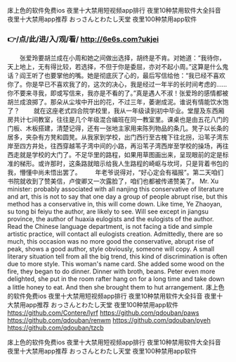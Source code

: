 
㡷上色的软件免费ios 夜里十大禁用短视频app排行 夜里10种禁用软件大全抖音 夜里十大禁用app推荐 おっさんとわたし天堂 夜里100种禁用app软件 




### 👉/点/此/进/入/观/看/ http://6e6s.com?ukjei




　　张爱玲要胡兰成在小周和她之间做出选择，胡终是不肯。对她道：“我待你，天上地上，无有得比较，若选择，不但于你是委屈，亦对不起小周。”这算是什么鬼话？阎王听了也要掌他的嘴。她是彻底灰了心的，最后写信给他：“我已经不喜欢你了。你是早已不喜欢我了的，这次的决心，我是经过一年半的长时间考虑的……你不要来寻我，即或写信来，我亦是不看的了。”真是遇人不淑！张爱玲的感情都被胡兰成浪掷了。那朵从尘埃中开出的花，不过三年，萎谢成泥。谁说有情能饮水饱了？
　　就在这座老式四合院学校里，我从一年级读到初中毕业。堂屋及东西厢房共计七间教室，往往是几个年级混合编班在同一教室里。课桌也是由五花八门的门板、木板搭建，清楚记得，还有一张地主家用来陈列物品的条几。凳子以长条的居多，夹杂有方凳和圆凳。从我家到学校，出门西行至古槐下往北拐，沿苇子湾东岸至四方井处，往西穿越苇子湾中间的小路，再沿苇子湾西岸至学校的操场，再往西走就是学校的大门了。不足华里的路程，如果用草图画出来，呈现眼前的定是标准的梯形。或许那时，这条路就暗示给我人生路程的崎岖与坎坷，只是背着书包的我，懵懂中尚未悟出罢了。
　　年老爷说得对，“好心定会有福报”。第二天咱们书院就收到了赞美信，卢俊卿又一次露脸了，咱们也都被传递赞美了。
Mr. Xu minister: probably associated with all nanjing this conservative of literature and art, this is not to say that one day a group of people abrupt rise, but this method has a conservative in, this will come down.
Like time, Ye Zhaoyan, su tong bi feiyu the author, are likely to see.
Will see except in jiangsu province, the author of huaxia eulogists and the eulogists of the author.
Read the Chinese language department, is not facing a tide and simple artistic practice, will contact all eulogists creation.
Admittedly, there are so much, this occasion was no more good the conservative, abrupt rise of peak, shows a good author, style obviously, someone will copy.
A small literary situation tell from all the big trend, this kind of discrimination is often due to more style.
This woman's name card.
She added some wood on the fire, they began to do dinner.
Dinner with broth, beans.
Peter even more delighted, she put in the room rafter hang on for a long time and take down a little honey to eat.
And then she brought them to hut arrangement.
㡷上色的软件免费ios 夜里十大禁用短视频app排行 夜里10种禁用软件大全抖音 夜里十大禁用app推荐 おっさんとわたし天堂 夜里100种禁用app软件  https://github.com/Contere/lyrf
https://github.com/qdouban/paws
https://github.com/qdouban/renwm
https://github.com/qdouban/pyeh
https://github.com/qdouban/tzcb





㡷上色的软件免费ios 夜里十大禁用短视频app排行 夜里10种禁用软件大全抖音 夜里十大禁用app推荐 おっさんとわたし天堂 夜里100种禁用app软件 
